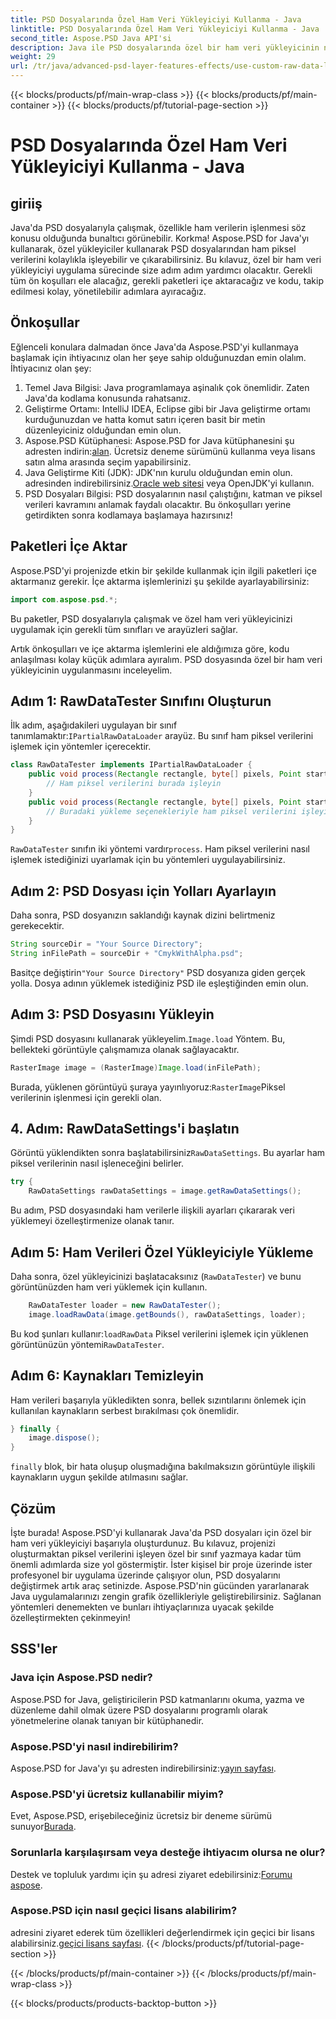 ```yaml
---
title: PSD Dosyalarında Özel Ham Veri Yükleyiciyi Kullanma - Java
linktitle: PSD Dosyalarında Özel Ham Veri Yükleyiciyi Kullanma - Java
second_title: Aspose.PSD Java API'si
description: Java ile PSD dosyalarında özel bir ham veri yükleyicinin nasıl kullanılacağını öğrenin! Bu adım adım kılavuz, kurulumdan kaynak temizliğine kadar her şeyi kapsar.
weight: 29
url: /tr/java/advanced-psd-layer-features-effects/use-custom-raw-data-loader-psd-files/
---
```


{{< blocks/products/pf/main-wrap-class >}}
{{< blocks/products/pf/main-container >}}
{{< blocks/products/pf/tutorial-page-section >}}

# PSD Dosyalarında Özel Ham Veri Yükleyiciyi Kullanma - Java

## giriiş
Java'da PSD dosyalarıyla çalışmak, özellikle ham verilerin işlenmesi söz konusu olduğunda bunaltıcı görünebilir. Korkma! Aspose.PSD for Java'yı kullanarak, özel yükleyiciler kullanarak PSD dosyalarından ham piksel verilerini kolaylıkla işleyebilir ve çıkarabilirsiniz. Bu kılavuz, özel bir ham veri yükleyiciyi uygulama sürecinde size adım adım yardımcı olacaktır. Gerekli tüm ön koşulları ele alacağız, gerekli paketleri içe aktaracağız ve kodu, takip edilmesi kolay, yönetilebilir adımlara ayıracağız.
## Önkoşullar
Eğlenceli konulara dalmadan önce Java'da Aspose.PSD'yi kullanmaya başlamak için ihtiyacınız olan her şeye sahip olduğunuzdan emin olalım. İhtiyacınız olan şey:
1. Temel Java Bilgisi: Java programlamaya aşinalık çok önemlidir. Zaten Java'da kodlama konusunda rahatsanız.
2. Geliştirme Ortamı: IntelliJ IDEA, Eclipse gibi bir Java geliştirme ortamı kurduğunuzdan ve hatta komut satırı içeren basit bir metin düzenleyiciniz olduğundan emin olun.
3.  Aspose.PSD Kütüphanesi: Aspose.PSD for Java kütüphanesini şu adresten indirin:[alan](https://releases.aspose.com/psd/java/). Ücretsiz deneme sürümünü kullanma veya lisans satın alma arasında seçim yapabilirsiniz.
4. Java Geliştirme Kiti (JDK): JDK'nın kurulu olduğundan emin olun. adresinden indirebilirsiniz.[Oracle web sitesi](https://www.oracle.com/java/technologies/javase-jdk11-downloads.html) veya OpenJDK'yi kullanın.
5. PSD Dosyaları Bilgisi: PSD dosyalarının nasıl çalıştığını, katman ve piksel verileri kavramını anlamak faydalı olacaktır.
Bu önkoşulları yerine getirdikten sonra kodlamaya başlamaya hazırsınız!

## Paketleri İçe Aktar
Aspose.PSD'yi projenizde etkin bir şekilde kullanmak için ilgili paketleri içe aktarmanız gerekir. İçe aktarma işlemlerinizi şu şekilde ayarlayabilirsiniz:
```java
import com.aspose.psd.*;
```
Bu paketler, PSD dosyalarıyla çalışmak ve özel ham veri yükleyicinizi uygulamak için gerekli tüm sınıfları ve arayüzleri sağlar.

Artık önkoşulları ve içe aktarma işlemlerini ele aldığımıza göre, kodu anlaşılması kolay küçük adımlara ayıralım. PSD dosyasında özel bir ham veri yükleyicinin uygulanmasını inceleyelim.
## Adım 1: RawDataTester Sınıfını Oluşturun
 İlk adım, aşağıdakileri uygulayan bir sınıf tanımlamaktır:`IPartialRawDataLoader` arayüz. Bu sınıf ham piksel verilerini işlemek için yöntemler içerecektir.
```java
class RawDataTester implements IPartialRawDataLoader {
    public void process(Rectangle rectangle, byte[] pixels, Point start, Point end) {
        // Ham piksel verilerini burada işleyin
    }
    public void process(Rectangle rectangle, byte[] pixels, Point start, Point end, LoadOptions loadOptions) {
        // Buradaki yükleme seçenekleriyle ham piksel verilerini işleyin
    }
}
```
`RawDataTester` sınıfın iki yöntemi vardır`process`. Ham piksel verilerini nasıl işlemek istediğinizi uyarlamak için bu yöntemleri uygulayabilirsiniz. 
## Adım 2: PSD Dosyası için Yolları Ayarlayın
Daha sonra, PSD dosyanızın saklandığı kaynak dizini belirtmeniz gerekecektir.
```java
String sourceDir = "Your Source Directory";
String inFilePath = sourceDir + "CmykWithAlpha.psd";
```
 Basitçe değiştirin`"Your Source Directory"` PSD dosyanıza giden gerçek yolla. Dosya adının yüklemek istediğiniz PSD ile eşleştiğinden emin olun.
## Adım 3: PSD Dosyasını Yükleyin
 Şimdi PSD dosyasını kullanarak yükleyelim.`Image.load` Yöntem. Bu, bellekteki görüntüyle çalışmamıza olanak sağlayacaktır.
```java
RasterImage image = (RasterImage)Image.load(inFilePath);
```
Burada, yüklenen görüntüyü şuraya yayınlıyoruz:`RasterImage`Piksel verilerinin işlenmesi için gerekli olan.
## 4. Adım: RawDataSettings'i başlatın
 Görüntü yüklendikten sonra başlatabilirsiniz`RawDataSettings`. Bu ayarlar ham piksel verilerinin nasıl işleneceğini belirler.
```java
try {
    RawDataSettings rawDataSettings = image.getRawDataSettings();
```
Bu adım, PSD dosyasındaki ham verilerle ilişkili ayarları çıkararak veri yüklemeyi özelleştirmenize olanak tanır.
## Adım 5: Ham Verileri Özel Yükleyiciyle Yükleme
Daha sonra, özel yükleyicinizi başlatacaksınız (`RawDataTester`) ve bunu görüntünüzden ham veri yüklemek için kullanın.
```java
    RawDataTester loader = new RawDataTester();
    image.loadRawData(image.getBounds(), rawDataSettings, loader);
```
 Bu kod şunları kullanır:`loadRawData` Piksel verilerini işlemek için yüklenen görüntünüzün yöntemi`RawDataTester`.
## Adım 6: Kaynakları Temizleyin
Ham verileri başarıyla yükledikten sonra, bellek sızıntılarını önlemek için kullanılan kaynakların serbest bırakılması çok önemlidir.
```java
} finally {
    image.dispose();
}
```
`finally` blok, bir hata oluşup oluşmadığına bakılmaksızın görüntüyle ilişkili kaynakların uygun şekilde atılmasını sağlar.

## Çözüm
İşte burada! Aspose.PSD'yi kullanarak Java'da PSD dosyaları için özel bir ham veri yükleyiciyi başarıyla oluşturdunuz. Bu kılavuz, projenizi oluşturmaktan piksel verilerini işleyen özel bir sınıf yazmaya kadar tüm önemli adımlarda size yol göstermiştir. İster kişisel bir proje üzerinde ister profesyonel bir uygulama üzerinde çalışıyor olun, PSD dosyalarını değiştirmek artık araç setinizde.
Aspose.PSD'nin gücünden yararlanarak Java uygulamalarınızı zengin grafik özellikleriyle geliştirebilirsiniz. Sağlanan yöntemleri denemekten ve bunları ihtiyaçlarınıza uyacak şekilde özelleştirmekten çekinmeyin!

## SSS'ler
### Java için Aspose.PSD nedir?  
Aspose.PSD for Java, geliştiricilerin PSD katmanlarını okuma, yazma ve düzenleme dahil olmak üzere PSD dosyalarını programlı olarak yönetmelerine olanak tanıyan bir kütüphanedir.
### Aspose.PSD'yi nasıl indirebilirim?  
 Aspose.PSD for Java'yı şu adresten indirebilirsiniz:[yayın sayfası](https://releases.aspose.com/psd/java/).
### Aspose.PSD'yi ücretsiz kullanabilir miyim?  
 Evet, Aspose.PSD, erişebileceğiniz ücretsiz bir deneme sürümü sunuyor[Burada](https://releases.aspose.com/).
### Sorunlarla karşılaşırsam veya desteğe ihtiyacım olursa ne olur?  
 Destek ve topluluk yardımı için şu adresi ziyaret edebilirsiniz:[Forumu aspose](https://forum.aspose.com/c/psd/34).
### Aspose.PSD için nasıl geçici lisans alabilirim?  
adresini ziyaret ederek tüm özellikleri değerlendirmek için geçici bir lisans alabilirsiniz.[geçici lisans sayfası](https://purchase.aspose.com/temporary-license/).
{{< /blocks/products/pf/tutorial-page-section >}}

{{< /blocks/products/pf/main-container >}}
{{< /blocks/products/pf/main-wrap-class >}}

{{< blocks/products/products-backtop-button >}}
